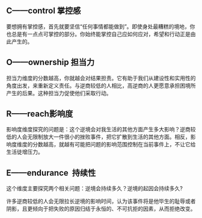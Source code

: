 ## C——control 掌控感

要想拥有掌控感，首先就要坚信“任何事情都能做到”。即使身处最糟糕的境地，你也总是有一点点可掌控的部分。你始终能掌控自己应如何应对，希望和行动正是由此产生的。

## O——ownership 担当力

担当力维度的分数越高，你就越会对结果担责。它有助于我们从建设性和实用性的角度出发，来重新定义责任。与逆商较低的人相比，高逆商的人更愿意承担困境所产生的后果。这种担当力促使他们采取行动。

## R——reach影响度

影响度维度探究的问题是：这个逆境会对我生活的其他方面产生多大影响？逆商较低的人会无限制放大一件很小的挫败事件，把它扩散到生活的其他方面。相反，影响度维度的分数越高，就越有可能把问题的影响范围控制在当前事件上，不让它给生活徒增压力。

## E——endurance  持续性

这个维度主要探究两个相关问题：逆境会持续多久？逆境的起因会持续多久?

许多逆商较低的人会无限拉长逆境的影响时间，认为该事件将是他毕生的耻辱或者阴影，且更倾向于把失败的原因归结于永恒的、不可抗拒的因素，从而拒绝改变。
